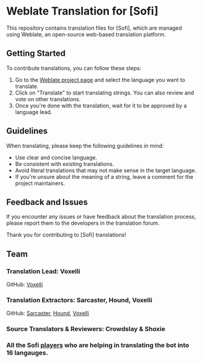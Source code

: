 # Weblate Translation for [Sofi]

This repository contains translation files for [Sofi], which are managed using Weblate, an open-source web-based translation platform.

## Getting Started

To contribute translations, you can follow these steps:

1. Go to the [Weblate project page](https://translate.sofi.gg/engage/sofi/) and select the language you want to translate.
2. Click on "Translate" to start translating strings. You can also review and vote on other translations.
3. Once you're done with the translation, wait for it to be approved by a language lead.

## Guidelines

When translating, please keep the following guidelines in mind:

- Use clear and concise language.
- Be consistent with existing translations.
- Avoid literal translations that may not make sense in the target language.
- If you're unsure about the meaning of a string, leave a comment for the project maintainers.

## Feedback and Issues

If you encounter any issues or have feedback about the translation process, please report them to the developers in the translation forum.

Thank you for contributing to [Sofi] translations!

## Team

### Translation Lead: Voxelli
GitHub: [Voxelli](https://github.com/legendhimself)

### Translation Extractors: Sarcaster, Hound, Voxelli
GitHub: [Sarcaster](https://github.com/sarcasterXO), [Hound](https://github.com/Warrior-hound), [Voxelli](https://github.com/legendhimself)

### Source Translators & Reviewers: Crowdslay & Shoxie
### All the Sofi [players](https://translate.sofi.gg/stats/) who are helping in translating the bot into 16 langauges.
